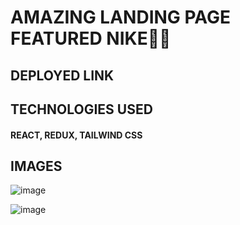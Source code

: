 # AMAZING LANDING PAGE FEATURED NIKE🚀😎

## DEPLOYED LINK
### 

## TECHNOLOGIES USED
#### REACT, REDUX, TAILWIND CSS

## IMAGES
![image](https://github.com/Harshhhh1701/Nike-/assets/92477263/6ff3183a-7fb0-438d-ba92-214c39bcd038)

![image](https://github.com/Harshhhh1701/Nike-/assets/92477263/091e349b-8b1d-4430-b981-2debb154eace)

